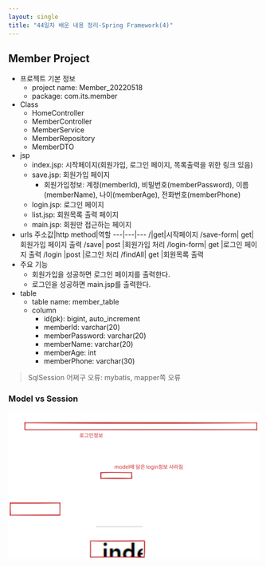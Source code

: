```yaml
---
layout: single
title: "44일차 배운 내용 정리-Spring Framework(4)"
---
```


## Member Project
- 프로젝트 기본 정보
  - project name: Member_20220518
  - package: com.its.member
- Class
  - HomeController
  - MemberController
  - MemberService
  - MemberRepository
  - MemberDTO
- jsp
  - index.jsp: 시작페이지(회원가입, 로그인 페이지, 목록출력을 위한 링크 있음)
  - save.jsp: 회원가입 페이지
    - 회원가입정보: 계정(memberId), 비밀번호(memberPassword), 이름
    (memberName), 나이(memberAge), 전화번호(memberPhone)
  - login.jsp: 로그인 페이지
  - list.jsp: 회원목록 출력 페이지
  - main.jsp: 회원만 접근하는 페이지
- urls
    주소값|http method|역할
    ---|---|---
    /|get|시작페이지
    /save-form| get| 회원가입 페이지 출력
    /save| post |회원가입 처리
    /login-form| get |로그인 페이지 출력
    /login |post |로그인 처리
    /findAll| get |회원목록 출력
- 주요 기능
  - 회원가입을 성공하면 로그인 페이지를 출력한다.
  - 로그인을 성공하면 main.jsp를 출력한다.
- table
  - table name: member_table
  - column
    - id(pk): bigint, auto_increment
    - memberId: varchar(20)
    - memberPassword: varchar(20)
    - memberName: varchar(20)
    - memberAge: int
    - memberPhone: varchar(30)
>SqlSession 어쩌구 오류: mybatis, mapper쪽 오류


### Model vs Session
<img src="..\assets\images\2022-05-18-1501.excalidraw.svg">
